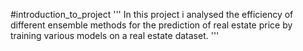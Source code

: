 #introduction_to_project
'''
In this project i analysed the efficiency of different ensemble methods for the prediction of real estate price by training various models on a real estate dataset.
'''
